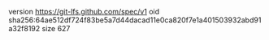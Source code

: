 version https://git-lfs.github.com/spec/v1
oid sha256:64ae512df724f83be5a7d44dacad11e0ca820f7e1a401503932abd91a32f8192
size 627

